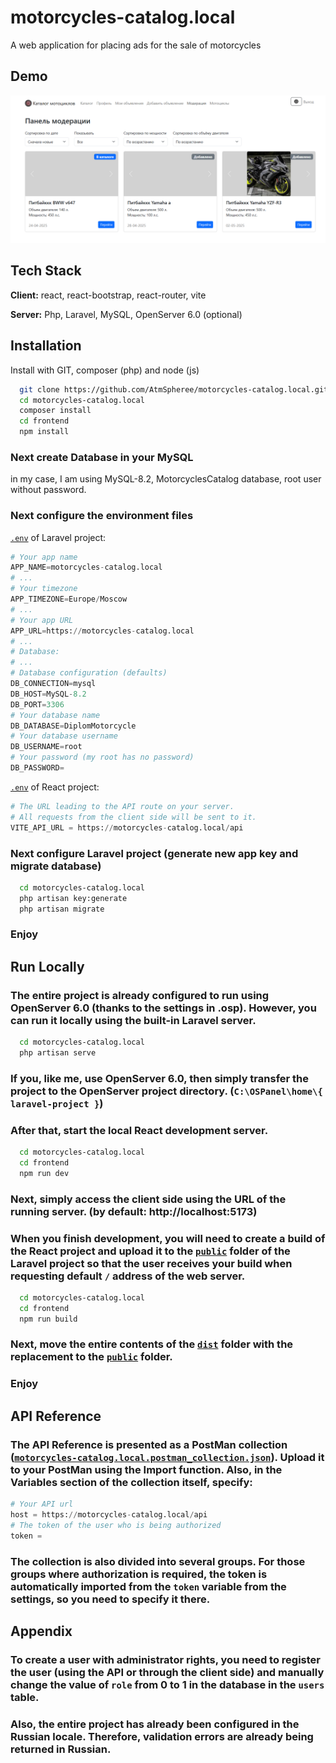 
# motorcycles-catalog.local

A web application for placing ads for the sale of motorcycles

## Demo
![Preview of the application](/screen.png)

## Tech Stack

**Client:** react, react-bootstrap, react-router, vite

**Server:** Php, Laravel, MySQL, OpenServer 6.0 (optional)


## Installation

Install with GIT, composer (php) and node (js)

```bash
  git clone https://github.com/AtmSpheree/motorcycles-catalog.local.git
  cd motorcycles-catalog.local
  composer install
  cd frontend
  npm install
```

### Next create Database in your MySQL
in my case, I am using MySQL-8.2, MotorcyclesCatalog database, root user without password.

### Next configure the environment files

[`.env`](/.env.example) of Laravel project:

```python
# Your app name
APP_NAME=motorcycles-catalog.local
# ...
# Your timezone
APP_TIMEZONE=Europe/Moscow
# ...
# Your app URL
APP_URL=https://motorcycles-catalog.local
# ...
# Database:
# ...
# Database configuration (defaults)
DB_CONNECTION=mysql
DB_HOST=MySQL-8.2
DB_PORT=3306
# Your database name
DB_DATABASE=DiplomMotorcycle
# Your database username
DB_USERNAME=root
# Your password (my root has no password)
DB_PASSWORD=
```

[`.env`](/frontend/.env.example) of React project:

```python
# The URL leading to the API route on your server.
# All requests from the client side will be sent to it.
VITE_API_URL = https://motorcycles-catalog.local/api
```

### Next configure Laravel project (generate new app key and migrate database)

```bash
  cd motorcycles-catalog.local
  php artisan key:generate
  php artisan migrate
```

### Enjoy
## Run Locally

### The entire project is already configured to run using OpenServer 6.0 (thanks to the settings in .osp). However, you can run it locally using the built-in Laravel server.

```bash
  cd motorcycles-catalog.local
  php artisan serve
```

### If you, like me, use OpenServer 6.0, then simply transfer the project to the OpenServer project directory. (`C:\OSPanel\home\{ laravel-project }`)

### After that, start the local React development server.

```bash
  cd motorcycles-catalog.local
  cd frontend
  npm run dev
```

### Next, simply access the client side using the URL of the running server. (by default: http://localhost:5173)

### When you finish development, you will need to create a build of the React project and upload it to the [`public`](/public) folder of the Laravel project so that the user receives your build when requesting default `/` address of the web server.

```bash
  cd motorcycles-catalog.local
  cd frontend
  npm run build
```

### Next, move the entire contents of the [`dist`](/frontend/dist) folder with the replacement to the [`public`](/public) folder.

### Enjoy
## API Reference

### The API Reference is presented as a PostMan collection ([`motorcycles-catalog.local.postman_collection.json`](/motorcycles-catalog.local.postman_collection.json)). Upload it to your PostMan using the Import function. Also, in the Variables section of the collection itself, specify:

```python
# Your API url
host = https://motorcycles-catalog.local/api
# The token of the user who is being authorized
token = 
```

### The collection is also divided into several groups. For those groups where authorization is required, the token is automatically imported from the `token` variable from the settings, so you need to specify it there.
## Appendix

### To create a user with administrator rights, you need to register the user (using the API or through the client side) and manually change the value of `role` from 0 to 1 in the database in the `users` table.
### Also, the entire project has already been configured in the Russian locale. Therefore, validation errors are already being returned in Russian.
